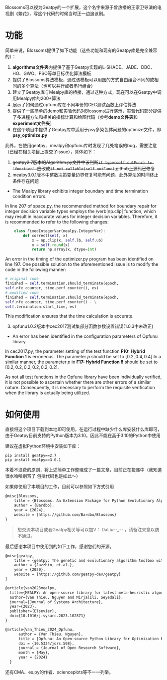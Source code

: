 Blossoms可以视为Geatpy的一个扩展，这个名字来源于曾热播的王家卫导演的电视剧《繁花》，写这个代码的时候当时正一边追该剧。

# 功能

简单来说，Blossoms提供了如下功能（这些功能和现有的Geatpy库是完全兼容的）：

1. **algorithms文件夹**内提供了基于Geatpy实现的L-SHADE、JADE、DBO、HO、GWO、PSO等单目标优化算法模板
2. 提供了Blossoms算法模板，通过该模板可以用图的方式自由组合不同的或相同的多个算法（也可以并行或者串行组合）
3. 建立了Geatpy库与Mealpy库的桥接，通过这种方式，现在可以在Geatpy中调用Mealpy库的200+算法
4. 展示了如何通过opfunu库在不同年份的CEC测试函数上评估算法
5. 提供了一些简单的demo和实验代码对Blossoms进行演示，实验代码部分提供了多进程方法和相关的指标计算和绘图代码（参考**demo文件夹**和**experiment文件夹**）
6. 在这个项目中提供了Geatpy库中适用于psy多染色体问题的optimize文件，即**psy_optimize.py**

此外，在使用geatpy、mealpy和opfunu库时发现了几处笔误的bug，需要注意（已经在相关项目上提交了issue），具体如下：
1. ~~geatpy2.7版本的Algorithm.py文件中该判断`if type(self.outFunc) != 'function':`应改成`if not callable(self.outFunc)`,github上源码已修复~~
2. mealpy3.0.1版本中整数决策变量边界修复可能有问题，此外算法的时间终止条件存在问题
+ The Mealpy library exhibits integer boundary and time termination condition errors.

In line 207 of space.py, the recommended method for boundary repair for integer decision variable types employs the \verb|np.clip| function, which may result in inaccurate values for integer decision variables. Therefore, it is recommended to refer to the following changes:

```python
	class FixedIntegerVar(mealpy.IntegerVar):
        def correct(self, x)
            x = np.clip(x, self.lb, self.ub)
            x = self.round(x)
            return np.array(x, dtype=int)
```

An error in the timing of the optimizer.py program has been identified on line 197. One possible solution to the aforementioned issue is to modify the code in the following manner:
```python
# original code 
finished = self.termination.should_terminate(epoch, 
self.nfe_counter, time.perf_counter(), es)
# modified code
finished = self.termination.should_terminate(epoch, 
self.nfe_counter, time.perf_counter() - \
self.termination.start_time, es)
```
 This modification ensures that the time calculation is accurate.
 
  3. opfunu1.0.2版本中cec2017测试集部分函数参数设置错误(1.0.3中未改正)
+ An error has been identified in the configuration parameters of Opfunu library.

In cec2017.py, the parameter setting of the test function **F10: Hybrid Function 1** is erroneous. The parameter $p$ should be set to $[0.2, 0.4, 0.4]$.In a similar manner, the parameter $p$ in **F17: Hybrid Function 8** should be set to $[0.2, 0.2, 0.2, 0.2, 0.2, 0.2]$.

As not all test functions in the Opfunu library have been individually verified, it is not possible to ascertain whether there are other errors of a similar nature. Consequently, it is necessary to perform the requisite verification when the library is actually being utilized.
# 如何使用

直接将这个项目下载到本地即可使用，在运行过程中缺少什么库安装什么库即可，由于Geatpy目前支持的Python版本为3.10，因此不能在高于3.10的Python中使用

建议在虚拟Python环境中安装如下库：

```shell
pip install geatpy==2.7
pip install mealpy==3.0.1
```

本着不浪费的原则，将上述简单工作整理成了一篇文章，目前正在投递中（我知道很水哈哈别骂了 包括代码也是如此～）

如果你使用了本项目的工作，目前可以参照如下方式引用

```latex
@misc{Blossoms,
	title = {Blossoms: An Extension Package for Python Evolutionary Algorithms based on the Geatpy Library},
	author = {Bardbo},
	year = {2024},
	website = {https://github.com/Bardbo/Blossoms}
}
```

>想交流本项目或者Geatpy相关等可以加V： DaLiu--_-- ，请备注来意以防不通过。

最后感谢本项目中使用到的如下工作，感谢您们的开源。

```latex
@misc{geatpy,
	title = {geatpy: The genetic and evolutionary algorithm toolbox with high performance in python},
	author = {Jazzbin, et.al.},
	year = {2020},
	website = {https://github.com/geatpy-dev/geatpy}
}

@article{van2023mealpy,
  title={MEALPY: An open-source library for latest meta-heuristic algorithms in Python},
  author={Van Thieu, Nguyen and Mirjalili, Seyedali},
  journal={Journal of Systems Architecture},
  year={2023},
  publisher={Elsevier},
  doi={10.1016/j.sysarc.2023.102871}
}

@article{Van_Thieu_2024_Opfunu,
      author = {Van Thieu, Nguyen},
      title = {Opfunu: An Open-source Python Library for Optimization Benchmark Functions},
      doi = {10.5334/jors.508},
      journal = {Journal of Open Research Software},
      month = {May},
      year = {2024}
  }
```

还有CMA、es.py的作者、scienceplots等不一一列举。
